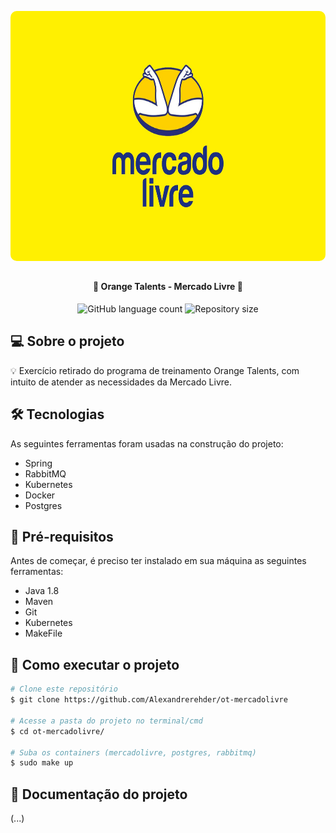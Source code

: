 <p align="center">
    <img width="1920" height="400" style="border-radius: 10px" src="modulos/commons/src/main/assets/mercadolivre.jpeg" alt="Banner">
</p>

##

<h4 align="center"> 
	🚧 Orange Talents - Mercado Livre 🚧
</h4>

<p align="center">
    <img alt="GitHub language count" src="https://img.shields.io/github/languages/count/Alexandrerehder/ot-mercadolivre"> 
    <img alt="Repository size" src="https://img.shields.io/github/repo-size/Alexandrerehder/ot-mercadolivre">
</p>
    
## 💻 Sobre o projeto 

💡 Exercício retirado do programa de treinamento Orange Talents, com intuito de atender as necessidades da Mercado Livre.

## 🛠 Tecnologias

As seguintes ferramentas foram usadas na construção do projeto:

- Spring
- RabbitMQ
- Kubernetes
- Docker
- Postgres

## 🏁 Pré-requisitos

Antes de começar, é preciso ter instalado em sua máquina as seguintes ferramentas:

- Java 1.8
- Maven
- Git
- Kubernetes
- MakeFile

## 🚀 Como executar o projeto

```bash
# Clone este repositório
$ git clone https://github.com/Alexandrerehder/ot-mercadolivre

# Acesse a pasta do projeto no terminal/cmd
$ cd ot-mercadolivre/

# Suba os containers (mercadolivre, postgres, rabbitmq)
$ sudo make up
```

## 📕 Documentação do projeto
(...)
